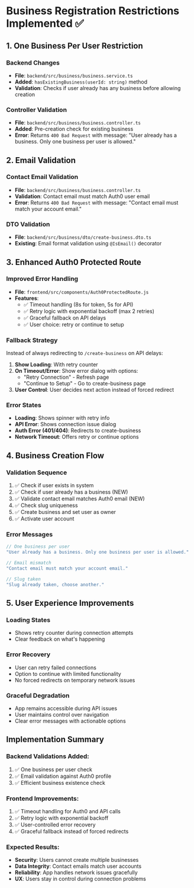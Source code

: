 # Business Registration Restrictions Implemented ✅

## 1. One Business Per User Restriction

### Backend Changes
- **File**: `backend/src/business/business.service.ts`
- **Added**: `hasExistingBusiness(userId: string)` method
- **Validation**: Checks if user already has any business before allowing creation

### Controller Validation
- **File**: `backend/src/business/business.controller.ts`
- **Added**: Pre-creation check for existing business
- **Error**: Returns `400 Bad Request` with message: "User already has a business. Only one business per user is allowed."

## 2. Email Validation

### Contact Email Validation
- **File**: `backend/src/business/business.controller.ts`
- **Validation**: Contact email must match Auth0 user email
- **Error**: Returns `400 Bad Request` with message: "Contact email must match your account email."

### DTO Validation
- **File**: `backend/src/business/dto/create-business.dto.ts`
- **Existing**: Email format validation using `@IsEmail()` decorator

## 3. Enhanced Auth0 Protected Route

### Improved Error Handling
- **File**: `frontend/src/components/Auth0ProtectedRoute.js`
- **Features**:
  - ✅ Timeout handling (8s for token, 5s for API)
  - ✅ Retry logic with exponential backoff (max 2 retries)
  - ✅ Graceful fallback on API delays
  - ✅ User choice: retry or continue to setup

### Fallback Strategy
Instead of always redirecting to `/create-business` on API delays:

1. **Show Loading**: With retry counter
2. **On Timeout/Error**: Show error dialog with options:
   - "Retry Connection" - Refresh page
   - "Continue to Setup" - Go to create-business page
3. **User Control**: User decides next action instead of forced redirect

### Error States
- **Loading**: Shows spinner with retry info
- **API Error**: Shows connection issue dialog
- **Auth Error (401/404)**: Redirects to create-business
- **Network Timeout**: Offers retry or continue options

## 4. Business Creation Flow

### Validation Sequence
1. ✅ Check if user exists in system
2. ✅ Check if user already has a business (NEW)
3. ✅ Validate contact email matches Auth0 email (NEW)
4. ✅ Check slug uniqueness
5. ✅ Create business and set user as owner
6. ✅ Activate user account

### Error Messages
```javascript
// One business per user
"User already has a business. Only one business per user is allowed."

// Email mismatch
"Contact email must match your account email."

// Slug taken
"Slug already taken, choose another."
```

## 5. User Experience Improvements

### Loading States
- Shows retry counter during connection attempts
- Clear feedback on what's happening

### Error Recovery
- User can retry failed connections
- Option to continue with limited functionality
- No forced redirects on temporary network issues

### Graceful Degradation
- App remains accessible during API issues
- User maintains control over navigation
- Clear error messages with actionable options

## Implementation Summary

### Backend Validations Added:
1. ✅ One business per user check
2. ✅ Email validation against Auth0 profile
3. ✅ Efficient business existence check

### Frontend Improvements:
1. ✅ Timeout handling for Auth0 and API calls
2. ✅ Retry logic with exponential backoff
3. ✅ User-controlled error recovery
4. ✅ Graceful fallback instead of forced redirects

### Expected Results:
- **Security**: Users cannot create multiple businesses
- **Data Integrity**: Contact emails match user accounts
- **Reliability**: App handles network issues gracefully
- **UX**: Users stay in control during connection problems